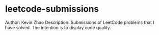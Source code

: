 # leetcode-submissions
Author: Kevin Zhao
Description: Submissions of LeetCode problems that I have solved. The intention is to display code quality.
